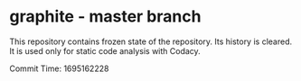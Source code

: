 # graphite - master branch

This repository contains frozen state of the repository.
Its history is cleared. It is used only for static code
analysis with Codacy.

Commit Time: 1695162228